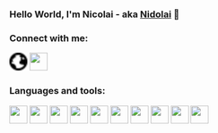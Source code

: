 ### Hello World, I'm Nicolai - aka [Nidolai][website] 👋

### Connect with me:
[<img height="32" width="32" src="https://raw.githubusercontent.com/iconic/open-iconic/master/svg/globe.svg" />][website]
[<img height="32" width="32" src="https://cdn.jsdelivr.net/npm/simple-icons@v4/icons/twitter.svg" />][twitter]

### Languages and tools:
[<img height="32" width="32" src="https://cdn.jsdelivr.net/npm/simple-icons@v4/icons/git.svg" />](#)
[<img height="32" width="32" src="https://cdn.jsdelivr.net/npm/simple-icons@v4/icons/azuredevops.svg" />](#)
[<img height="32" width="32" src="https://cdn.jsdelivr.net/npm/simple-icons@v4/icons/azurepipelines.svg" />](#)
[<img height="32" width="32" src="https://cdn.jsdelivr.net/npm/simple-icons@v4/icons/microsoftazure.svg" />](#)
[<img height="32" width="32" src="https://cdn.jsdelivr.net/npm/simple-icons@v4/icons/dot-net.svg" />](#)
[<img height="32" width="32" src="https://cdn.jsdelivr.net/npm/simple-icons@v4/icons/github.svg" />](#)
[<img height="32" width="32" src="https://cdn.jsdelivr.net/npm/simple-icons@v4/icons/powershell.svg" />](#)
[<img height="32" width="32" src="https://cdn.jsdelivr.net/npm/simple-icons@v4/icons/visualstudio.svg" />](#)
[<img height="32" width="32" src="https://cdn.jsdelivr.net/npm/simple-icons@v4/icons/visualstudiocode.svg" />](#)
[<img height="32" width="32" src="https://cdn.jsdelivr.net/npm/simple-icons@v4/icons/lua.svg" />](#)

[website]: https://nidolai.me
[twitter]: https://twitter.com/JustNidolai
